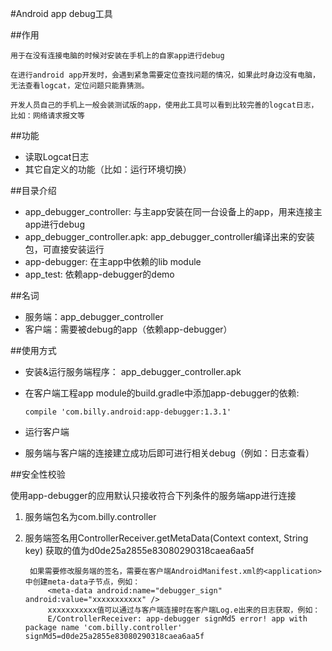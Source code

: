 #Android app debug工具

##作用

    用于在没有连接电脑的时候对安装在手机上的自家app进行debug
    
    在进行android app开发时，会遇到紧急需要定位查找问题的情况，如果此时身边没有电脑，无法查看logcat，定位问题只能靠猜测。
    
    开发人员自己的手机上一般会装测试版的app，使用此工具可以看到比较完善的logcat日志，比如：网络请求报文等
     
##功能

- 读取Logcat日志
- 其它自定义的功能（比如：运行环境切换）

##目录介绍

- app_debugger_controller:   与主app安装在同一台设备上的app，用来连接主app进行debug
- app_debugger_controller.apk:    app_debugger_controller编译出来的安装包，可直接安装运行
- app-debugger:   在主app中依赖的lib module
- app_test:       依赖app-debugger的demo

##名词

- 服务端：app_debugger_controller
- 客户端：需要被debug的app（依赖app-debugger）

##使用方式

- 安装&运行服务端程序： app_debugger_controller.apk

- 在客户端工程app module的build.gradle中添加app-debugger的依赖:
    
    `compile 'com.billy.android:app-debugger:1.3.1'`

- 运行客户端

- 服务端与客户端的连接建立成功后即可进行相关debug（例如：日志查看）

##安全性校验

使用app-debugger的应用默认只接收符合下列条件的服务端app进行连接

1. 服务端包名为com.billy.controller
2. 服务端签名用ControllerReceiver.getMetaData(Context context, String key) 获取的值为d0de25a2855e83080290318caea6aa5f

        如果需要修改服务端的签名，需要在客户端AndroidManifest.xml的<application>中创建meta-data子节点，例如：
            <meta-data android:name="debugger_sign" android:value="xxxxxxxxxxx" />
            xxxxxxxxxxx值可以通过与客户端连接时在客户端Log.e出来的日志获取，例如：
            E/ControllerReceiver: app-debugger signMd5 error! app with package name 'com.billy.controller' signMd5=d0de25a2855e83080290318caea6aa5f
        
        
        
